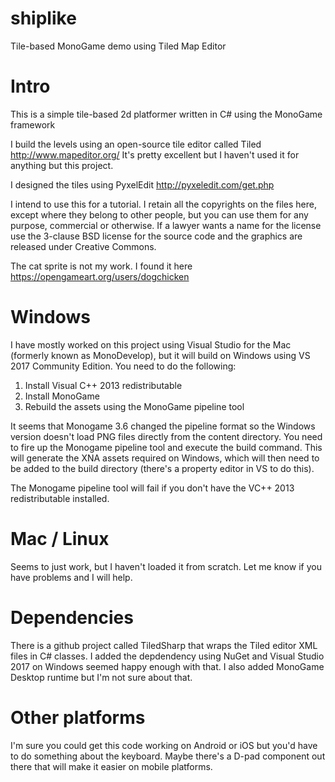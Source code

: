 # shiplike
Tile-based MonoGame demo using Tiled Map Editor

# Intro
This is a simple tile-based 2d platformer written in C# using the MonoGame framework

I build the levels using an open-source tile editor called Tiled http://www.mapeditor.org/
It's pretty excellent but I haven't used it for anything but this project.

I designed the tiles using PyxelEdit http://pyxeledit.com/get.php 

I intend to use this for a tutorial. I retain all the copyrights on the files here, except where
they belong to other people, but you can use them for any purpose, commercial or otherwise. 
If a lawyer wants a name for the license use the 3-clause BSD license for the source code and
the graphics are released under Creative Commons. 

The cat sprite is not my work. I found it here https://opengameart.org/users/dogchicken

# Windows

I have mostly worked on this project using Visual Studio for the Mac (formerly known as MonoDevelop), 
but it will build on Windows using VS 2017 Community Edition. You need to do the following:

1. Install Visual C++ 2013 redistributable
2. Install MonoGame
3. Rebuild the assets using the MonoGame pipeline tool

It seems that Monogame 3.6 changed the pipeline format so the Windows version doesn't load PNG
files directly from the content directory. You need to fire up the Monogame pipeline tool and
execute the build command. This will generate the XNA assets required on Windows, which will then
need to be added to the build directory (there's a property editor in VS to do this).

The Monogame pipeline tool will fail if you don't have the VC++ 2013 redistributable installed.

# Mac / Linux

Seems to just work, but I haven't loaded it from scratch. Let me know if you have problems and 
I will help.

# Dependencies 

There is a github project called TiledSharp that wraps the Tiled editor XML files in C# classes.
I added the depdendency using NuGet and Visual Studio 2017 on Windows seemed happy enough with that.
I also added MonoGame Desktop runtime but I'm not sure about that.

# Other platforms

I'm sure you could get this code working on Android or iOS but you'd have to do something about 
the keyboard. Maybe there's a D-pad component out there that will make it easier on mobile platforms.
